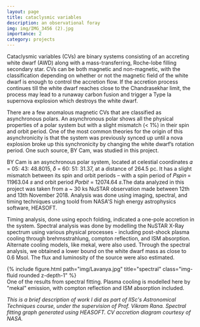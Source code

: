 ```yaml
---
layout: page
title: cataclysmic variables
description: an observational foray
img: img/IMG_3456 (2).jpg
importance: 2
category: projects
---
```


Cataclysmic variables (CVs) are binary systems consisting of an accreting white dwarf (AWD) along with a mass-transferring, Roche-lobe filling secondary star. CVs can be both magnetic and non-magnetic, with the classification depending on whether or not the magnetic field of the white dwarf is enough to control the accretion flow. If the accretion process continues till the white dwarf reaches close to the Chandrasekhar limit, the process may lead to a runaway carbon fusion and trigger a Type Ia supernova explosion which destroys the white dwarf.

There are a few anomalous magnetic CVs that are classified as asynchronous polars. An asynchronous polar shows all the physical properties of a polar system but with a slight mismatch (< 1%) in their spin and orbit period. One of the most common theories for the origin of this asynchronicity is that the system was previously synced up until a nova explosion broke up this synchronicity by changing the white dwarf’s rotation period. One such source, BY Cam, was studied in this project.

BY Cam is an asynchronous polar system, located at celestial coordinates 𝛼 = 05: 43: 48.8015, 𝛿 = 60: 51: 31.37, at a distance of 264.5 pc. It has a slight mismatch between its spin and orbit periods – with a spin period of 𝑃𝑠𝑝𝑖𝑛 = 11963.04 𝑠 and orbit period 𝑃𝑜𝑟𝑏𝑖𝑡 = 12074.64 𝑠.The data analyzed in this project was taken from a ~ 30 ks NuSTAR observation made between 12th and 13th November 2018. Analysis was done using imaging, spectral, and timing techniques using toold from NASA'S high energy astrophysics software, HEASOFT.

Timing analysis, done using epoch folding, indicated a one-pole accretion in the system. Spectral analysis was done by modelling the NuSTAR X-Ray spectrum using various physical processes - including post-shock plasma cooling through brehmsstrahlung, compton reflection, and ISM absorption. Alternate cooling models, like mekal, were also used. Through the spectral analysis, we obtained a lower bound on the white dwarf mass as close to 0.6 Msol. The flux and luminosity of the source were also estimated. 

<div class="row">
    <div class="col-sm mt-3 mt-md-0">
        {% include figure.html path="img/Lavanya.jpg" title="spectral" class="img-fluid rounded z-depth-1" %}
    </div>
</div>
<div class="caption">
    One of the results from spectral fitting. Plasma cooling is modelled here by "mekal" emission, with compton reflection and ISM absorption included.
</div>

<i> This is a brief description of work I did as part of IISc's Astronomical Techniques course, under the supervision of Prof. Vikram Rana. Spectral fitting graph generated using HEASOFT. CV accretion diagram courtesy of NASA. </i>